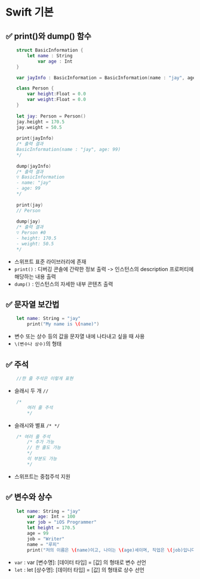 # Swift 기본

## ✅ print()와 dump() 함수

```swift
	struct BasicInformation {
		let name : String
    		var age : Int
	}

	var jayInfo : BasicInformation = BasicInformation(name : "jay", age: 99)

	class Person {
		var height:Float = 0.0
   		var weight:Float = 0.0
 	}
 
 	let jay: Person = Person()
 	jay.height = 170.5
 	jay.weight = 50.5
 
 	print(jayInfo) 
 	/* 출력 결과 
 	BasicInformation(name : "jay", age: 99)
 	*/
 
 	dump(jayInfo)
  	/* 출력 결과
 	▽ BasicInformation
 	- name: "jay"
 	- age: 99
 	*/
 
 	print(jay) 
 	// Person
 
 	dump(jay)
  	/* 출력 결과
 	▽ Person #0
 	- height: 170.5
 	- weight: 50.5
 	*/        
```
- 스위프트 표준 라이브러리에 존재
- `print()` : 디버깅 콘솔에 간략한 정보 출력 -> 인스턴스의 description 프로퍼티에 해당하는 내용 출력
- `dump()` : 인스턴스의 자세한 내부 콘텐츠 출력

## ✅ 문자열 보간법

```swift
	let name: String = "jay"
    	print("My name is \(name)")
```

- 변수 또는 상수 등의 값을 문자열 내에 나타내고 싶을 때 사용
- `\(변수나 상수)`의 형태

## ✅ 주석 

```swift
	//한 줄 주석은 이렇게 표현
```
- 슬래시 두 개 `//`

```swift
	/*
    	여러 줄 주석
    	*/
```
- 슬래시와 별표 `/* */`

```swift
	/* 여러 줄 주석 
    	/* 추가 가능
    	// 한 줄도 가능
    	*/
    	이 부분도 가능
    	*/
```
- 스위프트는 중첩주석 지원

## ✅ 변수와 상수

```swift
	let name: String = "jay"
    	var age: Int = 100
    	var job = "iOS Programmer"
    	let height = 170.5
    	age = 99
    	job = "Writer"
    	name = "루피"
    	print("저의 이름은 \(name)이고, 나이는 \(age)세이며, 직업은 \(job)입니다. 키는 \(height)cm입니다.")
```

- `var` : var [변수명]: [데이터 타입] = [값] 의 형태로 변수 선언
- `let` : let [상수명]: [데이터 타입] = [값] 의 형태로 상수 선언

